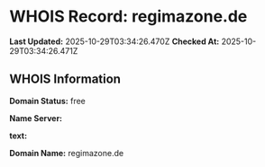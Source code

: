 # WHOIS Record: regimazone.de

**Last Updated:** 2025-10-29T03:34:26.470Z
**Checked At:** 2025-10-29T03:34:26.471Z

## WHOIS Information

**Domain Status:** free

**Name Server:** 

**text:** 

**Domain Name:** regimazone.de

